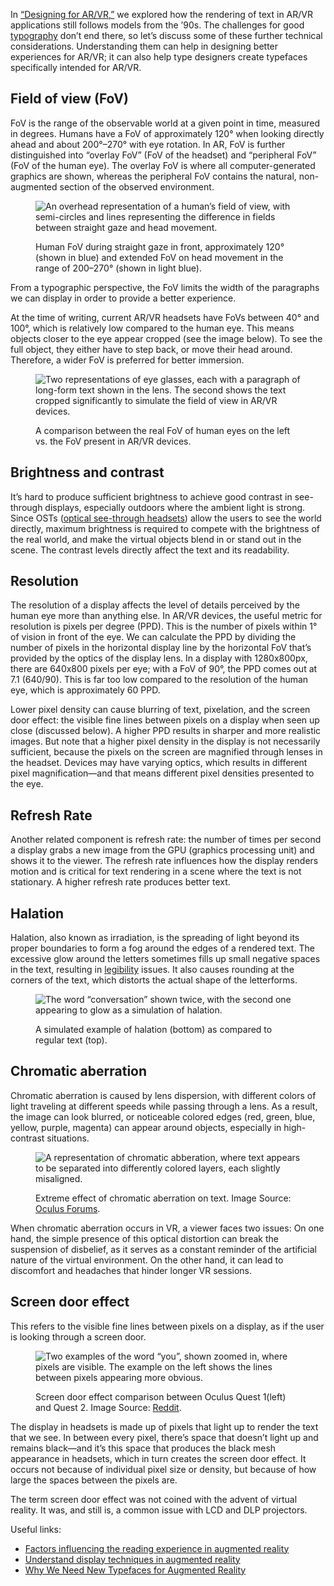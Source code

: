 In [“Designing for AR/VR,”](/lesson/designing_for_ar_vr) we explored how the rendering of text in AR/VR applications still follows models from  the ’90s. The challenges for good [typography](/glossary/typography) don’t end there, so let’s discuss some of these further technical considerations. Understanding them can help in designing better experiences for AR/VR; it can also help type designers create typefaces specifically intended for AR/VR.

## Field of view (FoV)

FoV is the range of the observable world at a given point in time, measured in degrees. Humans have a FoV of approximately 120° when looking directly ahead and about 200°–270° with eye rotation. In AR, FoV is further distinguished into “overlay FoV” (FoV of the headset) and “peripheral FoV” (FoV of the human eye). The overlay FoV is where all computer-generated graphics are shown, whereas the peripheral FoV contains the natural, non-augmented section of the observed environment.

<figure>

![An overhead representation of a human’s field of view, with semi-circles and lines representing the difference in fields between straight gaze and head movement.](images/technical_challenges_for_typography_in_ar_vr_1.png)
<figcaption>Human FoV during straight gaze in front, approximately 120° (shown in blue) and extended FoV on head movement in the range of 200–270° (shown in light blue).</figcaption>

</figure>

From a typographic perspective, the FoV limits the width of the paragraphs we can display in order to provide a better experience.

At the time of writing, current AR/VR headsets have FoVs between 40° and 100°, which is relatively low compared to the human eye. This means objects closer to the eye appear cropped (see the image below). To see the full object, they either have to step back, or move their head around. Therefore, a wider FoV is preferred for better immersion.

<figure>

![Two representations of eye glasses, each with a paragraph of long-form text shown in the lens. The second shows the text cropped significantly to simulate the field of view in AR/VR devices.](images/technical_challenges_for_typography_in_ar_vr_2.png)
<figcaption>A comparison between the real FoV of human eyes on the left vs. the FoV present in AR/VR devices.</figcaption>

</figure>

## Brightness and contrast

It’s hard to produce sufficient brightness to achieve good contrast in see-through displays, especially outdoors where the ambient light is strong. Since OSTs ([optical see-through headsets](https://niteeshyadav.com/blog/understanding-display-techniques-in-augmented-reality-7485/)) allow the users to see the world directly, maximum brightness is required to compete with the brightness of the real world, and make the virtual objects blend in or stand out in the scene. The contrast levels directly affect the text and its readability.

## Resolution

The resolution of a display affects the level of details perceived by the human eye more than anything else. In AR/VR devices, the useful metric for resolution is pixels per degree (PPD). This is the number of pixels within 1° of vision in front of the eye. We can calculate the PPD by dividing the number of pixels in the horizontal display line by the horizontal FoV that’s provided by the optics of the display lens. In a display with 1280x800px, there are 640x800  pixels per eye; with a FoV of 90°, the PPD comes out at 7.1 (640/90). This is far too low compared to the resolution of the human eye, which is approximately 60 PPD.

Lower pixel density can cause blurring of text, pixelation, and the screen door effect: the visible fine lines between pixels on a display when seen up close (discussed below). A higher PPD results in sharper and more realistic images. But note that a higher pixel density in the display is not necessarily sufficient, because the pixels on the screen are magnified through lenses in the headset. Devices may have varying optics, which results in different pixel magnification—and that means different pixel densities presented to the eye.

## Refresh Rate

Another related component is refresh rate: the number of times per second a display grabs a new image from the GPU (graphics processing unit) and shows it to the viewer. The refresh rate influences how the display renders motion and is critical for text rendering in a scene where the text is not stationary. A higher refresh rate produces better text.

## Halation

Halation, also known as irradiation, is the spreading of light beyond its proper boundaries to form a fog around the edges of a rendered text. The excessive glow around the letters sometimes fills up small negative spaces in the text, resulting in [legibility](/glossary/legibility) issues. It also causes rounding at the corners of the text, which distorts the actual shape of the letterforms.

<figure>

![The word “conversation” shown twice, with the second one appearing to glow as a simulation of halation.](images/technical_challenges_for_typography_in_ar_vr_3.png)
<figcaption>A simulated example of halation (bottom) as compared to regular text (top).</figcaption>

</figure>

## Chromatic aberration

Chromatic aberration is caused by lens dispersion, with different colors of light traveling at different speeds while passing through a lens. As a result, the image can look blurred, or noticeable colored edges (red, green, blue, yellow, purple, magenta) can appear around objects, especially in high-contrast situations.

<figure>

![A representation of chromatic abberation, where text appears to be separated into differently colored layers, each slightly misaligned.](images/technical_challenges_for_typography_in_ar_vr_4.png)
<figcaption>Extreme effect of chromatic aberration on text. Image Source: <a href="https://forums.oculusvr.com/t5/Support/Chromatic-Aberration-Issues/td-p/167845/page/5">Oculus Forums</a>.</figcaption>

</figure>

When chromatic aberration occurs in VR, a viewer faces two issues: On one hand, the simple presence of this optical distortion can break the suspension of disbelief, as it serves as a constant reminder of the artificial nature of the virtual environment. On the other hand, it can lead to discomfort and headaches that hinder longer VR sessions.

## Screen door effect

This refers to the visible fine lines between pixels on a display, as if the user is looking through a screen door.

<figure>

![Two examples of the word “you”, shown zoomed in, where pixels are visible. The example on the left shows the lines between pixels appearing more obvious.](images/technical_challenges_for_typography_in_ar_vr_5.png)
<figcaption>Screen door effect comparison between Oculus Quest 1(left) and Quest 2. Image Source: <a href="https://www.reddit.com/r/virtualreality/comments/oo6mgg/comparison_of_the_screen_door_effect_in_the_quest/">Reddit</a>.</figcaption>

</figure>

The display in headsets is made up of pixels that light up to render the text that we see. In between every pixel, there’s space that doesn’t light up and remains black—and it’s this space that produces the black mesh appearance in headsets, which in turn creates the screen door effect. It occurs not because of individual pixel size or density, but because of how large the spaces between the pixels are.

The term screen door effect was not coined with the advent of virtual reality. It was, and still is, a common issue with LCD and DLP projectors.

Useful links:
- [Factors influencing the reading experience in augmented reality](https://niteeshyadav.com/blog/factors-that-influence-the-reading-experience-in-ar-8677/)
- [Understand display techniques in augmented reality](https://niteeshyadav.com/blog/understanding-display-techniques-in-augmented-reality-7485/)
- [Why We Need New Typefaces for Augmented Reality](https://www.youtube.com/watch?v=WTFjjyV1mnk&t=2084s)
